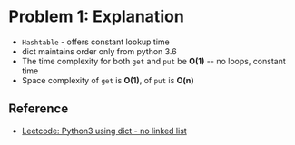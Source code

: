 # Problem 1: Explanation

- `Hashtable` - offers constant lookup time
- dict maintains order only from python 3.6
- The time complexity for both `get` and `put` be __O(1)__ -- no loops, constant time
- Space complexity of `get` is __O(1)__, of `put` is __O(n)__

## Reference 

- [Leetcode: Python3 using dict - no linked list](https://leetcode.com/problems/lru-cache/discuss/225231/python3-solution-using-dict-beats-100-no-linked-list#:~:text=By%20using%20dict%20you%20can,complexity%20is%20O(1).)
